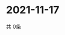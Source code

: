# 2021-11-17
  共 0条

  <!-- BEGIN -->
  <!-- 最后更新时间Wed Nov 17 2021 04:05:26 GMT+0000 (Coordinated Universal Time) -->
  
  <!-- END -->
  
  